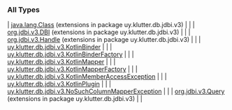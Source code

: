 
### All Types


| [java.lang.Class](../uy.klutter.db.jdbi.v3/java.lang.-class/index.md) (extensions in package uy.klutter.db.jdbi.v3) |  |
| [org.jdbi.v3.DBI](../uy.klutter.db.jdbi.v3/org.jdbi.v3.-d-b-i/index.md) (extensions in package uy.klutter.db.jdbi.v3) |  |
| [org.jdbi.v3.Handle](../uy.klutter.db.jdbi.v3/org.jdbi.v3.-handle/index.md) (extensions in package uy.klutter.db.jdbi.v3) |  |
| [uy.klutter.db.jdbi.v3.KotlinBinder](../uy.klutter.db.jdbi.v3/-kotlin-binder/index.md) |  |
| [uy.klutter.db.jdbi.v3.KotlinBinderFactory](../uy.klutter.db.jdbi.v3/-kotlin-binder-factory/index.md) |  |
| [uy.klutter.db.jdbi.v3.KotlinMapper](../uy.klutter.db.jdbi.v3/-kotlin-mapper/index.md) |  |
| [uy.klutter.db.jdbi.v3.KotlinMapperFactory](../uy.klutter.db.jdbi.v3/-kotlin-mapper-factory/index.md) |  |
| [uy.klutter.db.jdbi.v3.KotlinMemberAccessException](../uy.klutter.db.jdbi.v3/-kotlin-member-access-exception/index.md) |  |
| [uy.klutter.db.jdbi.v3.KotlinPlugin](../uy.klutter.db.jdbi.v3/-kotlin-plugin/index.md) |  |
| [uy.klutter.db.jdbi.v3.NoSuchColumnMapperException](../uy.klutter.db.jdbi.v3/-no-such-column-mapper-exception/index.md) |  |
| [org.jdbi.v3.Query](../uy.klutter.db.jdbi.v3/org.jdbi.v3.-query/index.md) (extensions in package uy.klutter.db.jdbi.v3) |  |

